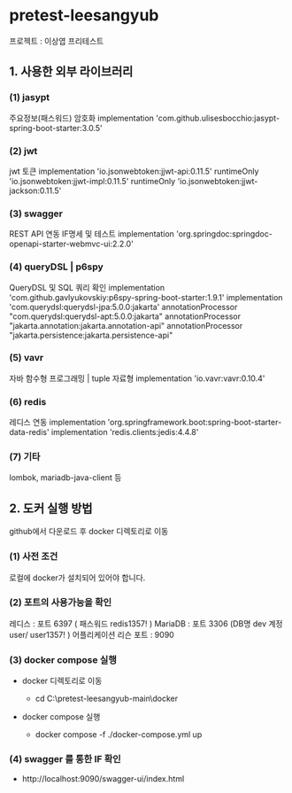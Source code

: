 # pretest-leesangyub
프로젝트 : 이상엽 프리테스트 

## 1. 사용한 외부 라이브러리 

### (1) jasypt 
주요정보(패스워드) 암호화
implementation 'com.github.ulisesbocchio:jasypt-spring-boot-starter:3.0.5'

### (2) jwt
jwt 토큰
implementation 'io.jsonwebtoken:jjwt-api:0.11.5'
runtimeOnly 'io.jsonwebtoken:jjwt-impl:0.11.5'
runtimeOnly 'io.jsonwebtoken:jjwt-jackson:0.11.5'

### (3) swagger
REST API 연동 IF명세 및 테스트 
implementation 'org.springdoc:springdoc-openapi-starter-webmvc-ui:2.2.0'

### (4) queryDSL | p6spy
QueryDSL 및 SQL 쿼리 확인 
implementation 'com.github.gavlyukovskiy:p6spy-spring-boot-starter:1.9.1'
implementation 'com.querydsl:querydsl-jpa:5.0.0:jakarta'
annotationProcessor "com.querydsl:querydsl-apt:5.0.0:jakarta"
annotationProcessor "jakarta.annotation:jakarta.annotation-api"
annotationProcessor "jakarta.persistence:jakarta.persistence-api"

### (5) vavr 
자바 함수형 프로그래밍 | tuple 자료형 
implementation 'io.vavr:vavr:0.10.4'

### (6) redis
레디스 연동 
implementation 'org.springframework.boot:spring-boot-starter-data-redis'
implementation 'redis.clients:jedis:4.4.8'

### (7) 기타 
lombok, mariadb-java-client 등 


## 2. 도커 실행 방법 
github에서 다운로드 후 docker 디렉토리로 이동 

### (1) 사전 조건 
로컬에 docker가 설치되어 있어야 합니다.

### (2) 포트의 사용가능을 확인
레디스 : 포트 6397 ( 패스워드 redis1357! )
MariaDB : 포트 3306 (DB명 dev 계정 user/ user1357! )
어플리케이션 리슨 포트 : 9090

### (3) docker compose 실행
* docker 디렉토리로 이동 
  - cd C:\pretest-leesangyub-main\docker

* docker compose 실행
  - docker compose -f ./docker-compose.yml up 

### (4) swagger 를 통한 IF 확인 
* http://localhost:9090/swagger-ui/index.html





